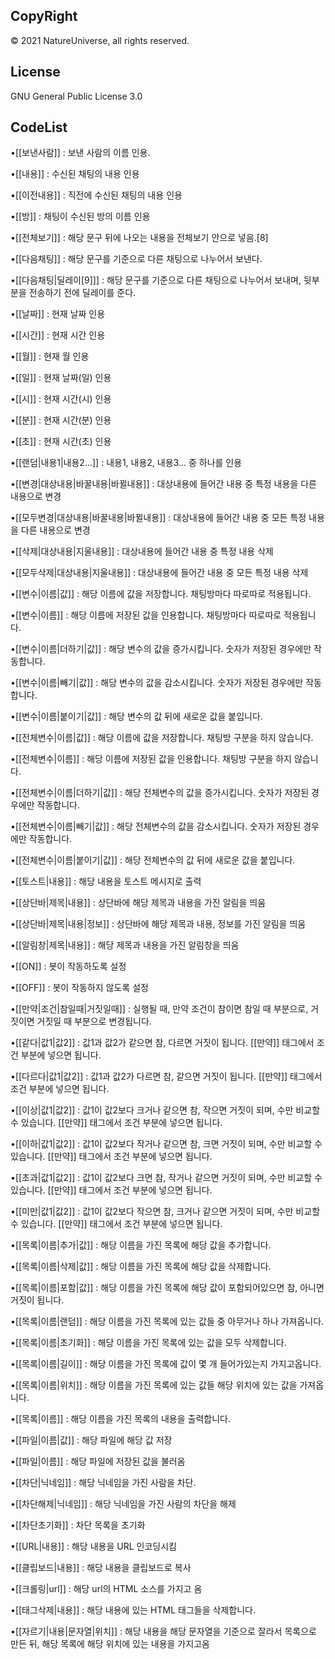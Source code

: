 CopyRight
-
© 2021 NatureUniverse, all rights reserved.

License
-
GNU General Public License 3.0

CodeList
-
•[[보낸사람]] : 보낸 사람의 이름 인용.

•[[내용]] : 수신된 채팅의 내용 인용

•[[이전내용]] : 직전에 수신된 채팅의 내용 인용

•[[방]] : 채팅이 수신된 방의 이름 인용

•[[전체보기]] : 해당 문구 뒤에 나오는 내용을 전체보기 안으로 넣음.[8]

•[[다음채팅]] : 해당 문구를 기준으로 다른 채팅으로 나누어서 보낸다.

•[[다음채팅|딜레이[9]]] : 해당 문구를 기준으로 다른 채팅으로 나누어서 보내며, 뒷부분을 전송하기 전에 딜레이를 준다.

•[[날짜]] : 현재 날짜 인용

•[[시간]] : 현재 시간 인용

•[[월]] : 현재 월 인용

•[[일]] : 현재 날짜(일) 인용

•[[시]] : 현재 시간(시) 인용

•[[분]] : 현재 시간(분) 인용

•[[초]] : 현재 시간(초) 인용

•[[랜덤|내용1|내용2...]] : 내용1, 내용2, 내용3... 중 하나를 인용

•[[변경|대상내용|바꿀내용|바뀔내용]] : 대상내용에 들어간 내용 중 특정 내용을 다른 내용으로 변경

•[[모두변경|대상내용|바꿀내용|바뀔내용]] : 대상내용에 들어간 내용 중 모든 특정 내용을 다른 내용으로 변경

•[[삭제|대상내용|지울내용]] : 대상내용에 들어간 내용 중 특정 내용 삭제

•[[모두삭제|대상내용|지울내용]] : 대상내용에 들어간 내용 중 모든 특정 내용 삭제

•[[변수|이름|값]] : 해당 이름에 값을 저장합니다. 채팅방마다 따로따로 적용됩니다.

•[[변수|이름]] : 해당 이름에 저장된 값을 인용합니다. 채팅방마다 따로따로 적용됩니다.

•[[변수|이름|더하기|값]] : 해당 변수의 값을 증가시킵니다. 숫자가 저장된 경우에만 작동합니다.

•[[변수|이름|빼기|값]] : 해당 변수의 값을 감소시킵니다. 숫자가 저장된 경우에만 작동합니다.

•[[변수|이름|붙이기|값]] : 해당 변수의 값 뒤에 새로운 값을 붙입니다.

•[[전체변수|이름|값]] : 해당 이름에 값을 저장합니다. 채팅방 구분을 하지 않습니다.

•[[전체변수|이름]] : 해당 이름에 저장된 값을 인용합니다. 채팅방 구분을 하지 않습니다.

•[[전체변수|이름|더하기|값]] : 해당 전체변수의 값을 증가시킵니다. 숫자가 저장된 경우에만 작동합니다.

•[[전체변수|이름|빼기|값]] : 해당 전체변수의 값을 감소시킵니다. 숫자가 저장된 경우에만 작동합니다.

•[[전체변수|이름|붙이기|값]] : 해당 전체변수의 값 뒤에 새로운 값을 붙입니다.

•[[토스트|내용]] : 해당 내용을 토스트 메시지로 출력

•[[상단바|제목|내용]] : 상단바에 해당 제목과 내용을 가진 알림을 띄움

•[[상단바|제목|내용|정보]] : 상단바에 해당 제목과 내용, 정보를 가진 알림을 띄움

•[[알림창|제목|내용]] : 해당 제목과 내용을 가진 알림창을 띄움

•[[ON]] : 봇이 작동하도록 설정

•[[OFF]] : 봇이 작동하지 않도록 설정

•[[만약|조건|참일때|거짓일때]] : 실행될 때, 만약 조건이 참이면 참일 때 부분으로, 거짓이면 거짓일 때 부분으로 변경됩니다.

•[[같다|값1|값2]] : 값1과 값2가 같으면 참, 다르면 거짓이 됩니다. [[만약]] 태그에서 조건 부분에 넣으면 됩니다.

•[[다르다|값1|값2]] : 값1과 값2가 다르면 참, 같으면 거짓이 됩니다. [[만약]] 태그에서 조건 부분에 넣으면 됩니다.

•[[이상|값1|값2]] : 값1이 값2보다 크거나 같으면 참, 작으면 거짓이 되며, 수만 비교할 수 있습니다. [[만약]] 태그에서 조건 부분에 넣으면 됩니다.

•[[이하|값1|값2]] : 값1이 값2보다 작거나 같으면 참, 크면 거짓이 되며, 수만 비교할 수 있습니다. [[만약]] 태그에서 조건 부분에 넣으면 됩니다.

•[[초과|값1|값2]] : 값1이 값2보다 크면 참, 작거나 같으면 거짓이 되며, 수만 비교할 수 있습니다. [[만약]] 태그에서 조건 부분에 넣으면 됩니다.

•[[미만|값1|값2]] : 값1이 값2보다 작으면 참, 크거나 같으면 거짓이 되며, 수만 비교할 수 있습니다. [[만약]] 태그에서 조건 부분에 넣으면 됩니다.

•[[목록|이름|추가|값]] : 해당 이름을 가진 목록에 해당 값을 추가합니다.

•[[목록|이름|삭제|값]] : 해당 이름을 가진 목록에 해당 값을 삭제합니다.

•[[목록|이름|포함|값]] : 해당 이름을 가진 목록에 해당 값이 포함되어있으면 참, 아니면 거짓이 됩니다.

•[[목록|이름|랜덤]] : 해당 이름을 가진 목록에 있는 값들 중 아무거나 하나 가져옵니다.

•[[목록|이름|초기화]] : 해당 이름을 가진 목록에 있는 값을 모두 삭제합니다.

•[[목록|이름|길이]] : 해당 이름을 가진 목록에 값이 몇 개 들어가있는지 가지고옵니다.

•[[목록|이름|위치]] : 해당 이름을 가진 목록에 있는 값들 해당 위치에 있는 값을 가져옵니다.

•[[목록|이름]] : 해당 이름을 가진 목록의 내용을 출력합니다.

•[[파일|이름|값]] : 해당 파일에 해당 값 저장

•[[파일|이름]] : 해당 파일에 저장된 값을 불러옴

•[[차단|닉네임]] : 해당 닉네임을 가진 사람을 차단.

•[[차단해제|닉네임]] : 해당 닉네임을 가진 사람의 차단을 해제

•[[차단초기화]] : 차단 목록을 초기화

•[[URL|내용]] : 해당 내용을 URL 인코딩시킴

•[[클립보드|내용]] : 해당 내용을 클립보드로 복사

•[[크롤링|url]] : 해당 url의 HTML 소스를 가지고 옴

•[[태그삭제|내용]] : 해당 내용에 있는 HTML 태그들을 삭제합니다.

•[[자르기|내용|문자열|위치]] : 해당 내용을 해당 문자열을 기준으로 잘라서 목록으로 만든 뒤, 해당 목록에 해당 위치에 있는 내용을 가지고옴
